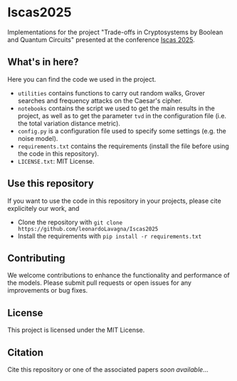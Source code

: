 # Iscas2025

Implementations for the project "Trade-offs in Cryptosystems by Boolean and Quantum Circuits" presented at the conference [Iscas 2025](https://2025.ieee-iscas.org/).

## What's in here?
Here you can find the code we used in the project.
* `utilities` contains functions to carry out random walks, Grover searches and frequency attacks on the Caesar's cipher.
* `notebooks` contains the script we used to get the main results in the project, as well as to get the parameter `tvd` in the configuration file (i.e. the total variation distance metric).
* `config.py` is a configuration file used to specify some settings (e.g. the noise model).
* `requirements.txt` contains the requirements (install the file before using the code in this repository).
* `LICENSE.txt`: MIT License.

## Use this repository
If you want to use the code in this repository in your projects, please cite explicitely our work, and
* Clone the repository with `git clone https://github.com/leonardoLavagna/Iscas2025`
* Install the requirements with `pip install -r requirements.txt`

## Contributing
We welcome contributions to enhance the functionality and performance of the models. Please submit pull requests or open issues for any improvements or bug fixes.

## License
This project is licensed under the MIT License.

## Citation
Cite this repository or one of the associated papers *soon available*...

